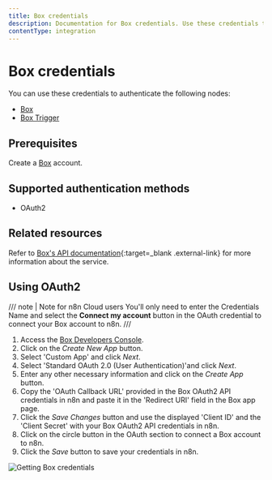 ```yaml
---
title: Box credentials
description: Documentation for Box credentials. Use these credentials to authenticate Box in n8n, a workflow automation platform.
contentType: integration
---
```


# Box credentials

You can use these credentials to authenticate the following nodes:

- [Box](/integrations/builtin/app-nodes/n8n-nodes-base.box/)
- [Box Trigger](/integrations/builtin/trigger-nodes/n8n-nodes-base.boxtrigger/)

## Prerequisites

Create a [Box](https://www.box.com/) account.

## Supported authentication methods

- OAuth2

## Related resources

Refer to [Box's API documentation](https://developer.box.com/reference/){:target=_blank .external-link} for more information about the service.

## Using OAuth2

/// note | Note for n8n Cloud users
You'll only need to enter the Credentials Name and select the **Connect my account** button in the OAuth credential to connect your Box account to n8n.
///

1. Access the [Box Developers Console](https://app.box.com/developers/console).
2. Click on the *Create New App* button.
3. Select 'Custom App' and click *Next*.
4. Select 'Standard OAuth 2.0 (User Authentication)'and click *Next*.
5. Enter any other necessary information and click on the *Create App* button.
6. Copy the 'OAuth Callback URL' provided in the Box OAuth2 API credentials in n8n and paste it in the 'Redirect URI' field in the Box app page.
7. Click the *Save Changes* button and use the displayed 'Client ID' and the 'Client Secret' with your Box OAuth2 API credentials in n8n.
10. Click on the circle button in the OAuth section to connect a Box account to n8n.
11. Click the *Save* button to save your credentials in n8n.

![Getting Box credentials](/_images/integrations/builtin/credentials/box/using-oauth.gif)

